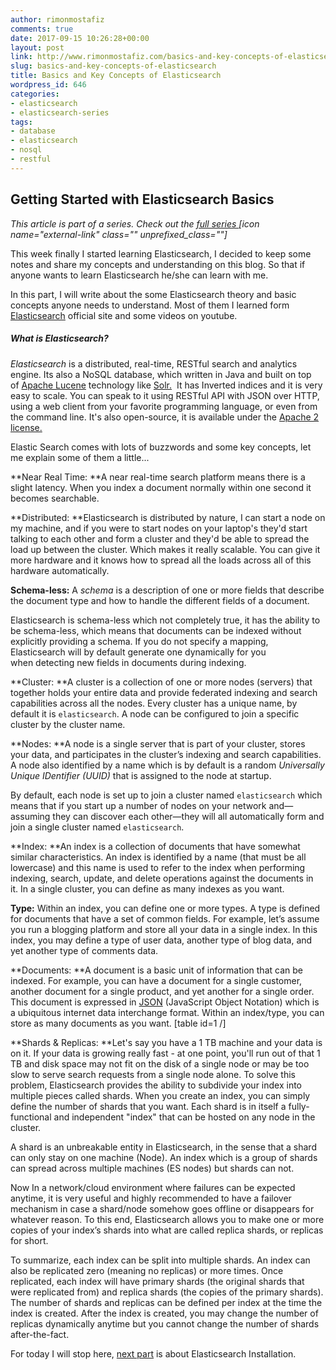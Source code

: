 ```yaml
---
author: rimonmostafiz
comments: true
date: 2017-09-15 10:26:28+00:00
layout: post
link: http://www.rimonmostafiz.com/basics-and-key-concepts-of-elasticsearch/
slug: basics-and-key-concepts-of-elasticsearch
title: Basics and Key Concepts of Elasticsearch
wordpress_id: 646
categories:
- elasticsearch
- elasticsearch-series
tags:
- database
- elasticsearch
- nosql
- restful
---
```


## Getting Started with Elasticsearch Basics


_This article is part of a series. Check out the [full series ](http://www.rimonmostafiz.com/category/elasticsearch-series/)[icon name="external-link" class="" unprefixed_class=""]_

This week finally I started learning Elasticsearch, I decided to keep some notes and share my concepts and understanding on this blog. So that if anyone wants to learn Elasticsearch he/she can learn with me.

In this part, I will write about the some Elasticsearch theory and basic concepts anyone needs to understand. Most of them I learned form [Elasticsearch](https://www.elastic.co/) official site and some videos on youtube.


##### _What is Elasticsearch?_


_Elasticsearch_ is a distributed, real-time, RESTful search and analytics engine. Its also a NoSQL database, which written in Java and built on top of [Apache Lucene](https://lucene.apache.org/core/) technology like [Solr.](http://lucene.apache.org/solr/)  It has Inverted indices and it is very easy to scale. You can speak to it using RESTful API with JSON over HTTP, using a web client from your favorite programming language, or even from the command line. It's also open-source, it is available under the [Apache 2 license.](http://www.apache.org/licenses/LICENSE-2.0.html)

Elastic Search comes with lots of buzzwords and some key concepts, let me explain some of them a little...

**Near Real Time: **A near real-time search platform means there is a slight latency. When you index a document normally within one second it becomes searchable.

**Distributed: **Elasticsearch is distributed by nature, I can start a node on my machine, and if you were to start nodes on your laptop's they'd start talking to each other and form a cluster and they'd be able to spread the load up between the cluster. Which makes it really scalable. You can give it more hardware and it knows how to spread all the loads across all of this hardware automatically.

**Schema-less:** A _schema_ is a description of one or more fields that describe the document type and how to handle the different fields of a document.

Elasticsearch is schema-less which not completely true, it has the ability to be schema-less, which means that documents can be indexed without explicitly providing a schema. If you do not specify a mapping, Elasticsearch will by default generate one dynamically for you when detecting new fields in documents during indexing.

**Cluster: **A cluster is a collection of one or more nodes (servers) that together holds your entire data and provide federated indexing and search capabilities across all the nodes. Every cluster has a unique name, by default it is `elasticsearch`. A node can be configured to join a specific cluster by the cluster name.

**Nodes: **A node is a single server that is part of your cluster, stores your data, and participates in the cluster’s indexing and search capabilities. A node also identified by a name which is by default is a random _Universally Unique IDentifier (UUID)_ that is assigned to the node at startup.

By default, each node is set up to join a cluster named `elasticsearch` which means that if you start up a number of nodes on your network and—assuming they can discover each other—they will all automatically form and join a single cluster named `elasticsearch`.

**Index: **An index is a collection of documents that have somewhat similar characteristics. An index is identified by a name (that must be all lowercase) and this name is used to refer to the index when performing indexing, search, update, and delete operations against the documents in it. In a single cluster, you can define as many indexes as you want.

**Type:** Within an index, you can define one or more types. A type is defined for documents that have a set of common fields. For example, let’s assume you run a blogging platform and store all your data in a single index. In this index, you may define a type of user data, another type of blog data, and yet another type of comments data.

**Documents: **A document is a basic unit of information that can be indexed. For example, you can have a document for a single customer, another document for a single product, and yet another for a single order. This document is expressed in [JSON](http://json.org/) (JavaScript Object Notation) which is a ubiquitous internet data interchange format. Within an index/type, you can store as many documents as you want.
[table id=1 /]

**Shards & Replicas: **Let's say you have a 1 TB machine and your data is on it. If your data is growing really fast - at one point, you'll run out of that 1 TB and disk space may not fit on the disk of a single node or may be too slow to serve search requests from a single node alone. To solve this problem, Elasticsearch provides the ability to subdivide your index into multiple pieces called shards. When you create an index, you can simply define the number of shards that you want. Each shard is in itself a fully-functional and independent "index" that can be hosted on any node in the cluster.


A shard is an unbreakable entity in Elasticsearch, in the sense that a shard can only stay on one machine (Node). An index which is a group of shards can spread across multiple machines (ES nodes) but shards can not.




Now In a network/cloud environment where failures can be expected anytime, it is very useful and highly recommended to have a failover mechanism in case a shard/node somehow goes offline or disappears for whatever reason. To this end, Elasticsearch allows you to make one or more copies of your index’s shards into what are called replica shards, or replicas for short.


To summarize, each index can be split into multiple shards. An index can also be replicated zero (meaning no replicas) or more times. Once replicated, each index will have primary shards (the original shards that were replicated from) and replica shards (the copies of the primary shards). The number of shards and replicas can be defined per index at the time the index is created. After the index is created, you may change the number of replicas dynamically anytime but you cannot change the number of shards after-the-fact.

For today I will stop here, [next part](http://wp.me/p94Vft-aH) is about Elasticsearch Installation.
